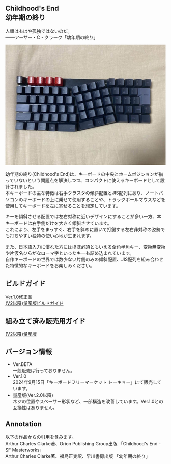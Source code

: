 Childhood's End  
幼年期の終り
----------------------------
人類はもはや孤独ではないのだ。  
───アーサー・C・クラーク「幼年期の終り」  
  
![Ver.1.0](img/CE-1.jpg)

幼年期の終り(Childhood's End)は、キーボードの中央とホームポジションが揃っていないという問題点を解決しつつ、コンパクトに使えるキーボードとして設計されました。  
本キーボードの主な特徴は右手クラスタの傾斜配置とJIS配列にあり、ノートパソコンのキーボードの上に乗せて使用することや、トラックボールマウスなどを使用してキーボードを左に寄せることを想定しています。  
  
キーを傾斜させる配置では左右対称に近いデザインにすることが多い一方、本キーボードは右手側だけを大きく傾斜させています。  
これにより、左手をまっすぐ、右手を斜めに置いて打鍵する左右非対称の姿勢でも打ちやすい独特の使い心地が生まれます。  
  
また、日本語入力に慣れた方にはほぼ必須ともいえる全角半角キー、変換無変換や片仮名ひらがなローマ字といったキーも詰め込まれています。  
自作キーボードの世界では数少ない片側のみの傾斜配置、JIS配列を組み合わせた特徴的なキーボードをお楽しみください。

## ビルドガイド
[Ver.1.0修正品](build-guide/ver-keyflea2024.md)  
[(V2以降)量産版ビルドガイド](build-guide/ver-stable.md)

## 組み立て済み販売用ガイド
[(V2以降)量産版](guide/ver-stable.md)

## バージョン情報

- Ver.BETA  
  一般販売は行っておりません。
- Ver.1.0  
  2024年9月15日「キーボードフリーマーケット トーキョー」にて販売しています。
- 量産版(Ver.2.0以降)  
  ネジの位置やスペーサー形状など、一部構造を改善しています。Ver.1.0との互換性はありません。

## Annotation
以下の作品からの引用を含みます。  
Arthur Charles Clarke著、Orion Publishing Group出版 「Childhood's End - SF Masterworks」  
Arthur Charles Clarke著、福島正実訳、早川書房出版 「幼年期の終り」
